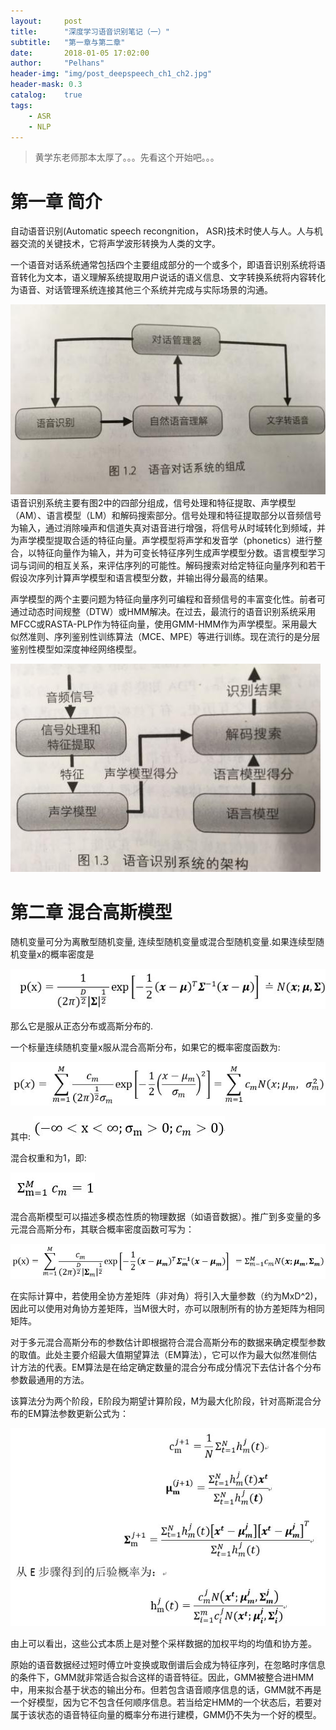 ```yaml
---
layout:     post
title:      "深度学习语音识别笔记（一）" 
subtitle:   "第一章与第二章"
date:       2018-01-05 17:02:00
author:     "Pelhans"
header-img: "img/post_deepspeech_ch1_ch2.jpg"
header-mask: 0.3 
catalog:    true
tags:
    - ASR
    - NLP
---
```



> 黄学东老师那本太厚了。。。先看这个开始吧。。。

# 第一章 简介

自动语音识别(Automatic speech recongnition， ASR)技术时使人与人。人与机器交流的关键技术，它将声学波形转换为人类的文字。

一个语音对话系统通常包括四个主要组成部分的一个或多个，即语音识别系统将语音转化为文本，语义理解系统提取用户说话的语义信息、文字转换系统将内容转化为语音、对话管理系统连接其他三个系统并完成与实际场景的沟通。

![](/img/in-post/deepspeech_ch1_ch2/deepspeech_ch1_ch2_2.jpg)
语音识别系统主要有图2中的四部分组成，信号处理和特征提取、声学模型（AM）、语言模型（LM）和解码搜索部分。信号处理和特征提取部分以音频信号为输入，通过消除噪声和信道失真对语音进行增强，将信号从时域转化到频域，并为声学模型提取合适的特征向量。声学模型将声学和发音学（phonetics）进行整合，以特征向量作为输入，并为可变长特征序列生成声学模型分数。语言模型学习词与词间的相互关系，来评估序列的可能性。解码搜索对给定特征向量序列和若干假设次序列计算声学模型和语言模型分数，并输出得分最高的结果。

声学模型的两个主要问题为特征向量序列可编程和音频信号的丰富变化性。前者可通过动态时间规整（DTW）或HMM解决。在过去，最流行的语音识别系统采用MFCC或RASTA-PLP作为特征向量，使用GMM-HMM作为声学模型。采用最大似然准则、序列鉴别性训练算法（MCE、MPE）等进行训练。现在流行的是分层鉴别性模型如深度神经网络模型。

![](/img/in-post/deepspeech_ch1_ch2/deepspeech_ch1_ch2_1.jpg)

# 第二章 混合高斯模型

随机变量可分为离散型随机变量, 连续型随机变量或混合型随机变量.如果连续型随机变量x的概率密度是

![](/img/in-post/deepspeech_ch1_ch2/deepspeech_ch2_f1.jpg)


那么它是服从正态分布或高斯分布的.

一个标量连续随机变量x服从混合高斯分布，如果它的概率密度函数为:

![](/img/in-post/deepspeech_ch1_ch2/deepspeech_ch2_f2.jpg)

其中:
![](/img/in-post/deepspeech_ch1_ch2/deepspeech_ch2_f3.jpg)

混合权重和为1，即:

![](/img/in-post/deepspeech_ch1_ch2/deepspeech_ch2_f4.jpg)

混合高斯模型可以描述多模态性质的物理数据（如语音数据）。推广到多变量的多元混合高斯分布，其联合概率密度函数可写为：

![](/img/in-post/deepspeech_ch1_ch2/deepspeech_ch2_f5.jpg)

在实际计算中，若使用全协方差矩阵（非对角）将引入大量参数（约为MxD^2)，因此可以使用对角协方差矩阵，当M很大时，亦可以限制所有的协方差矩阵为相同矩阵。

对于多元混合高斯分布的参数估计即根据符合混合高斯分布的数据来确定模型参数的取值。此处主要介绍最大值期望算法（EM算法），它可以作为最大似然准侧估计方法的代表。EM算法是在给定确定数量的混合分布成分情况下去估计各个分布参数最通用的方法。

该算法分为两个阶段，E阶段为期望计算阶段，M为最大化阶段，针对高斯混合分布的EM算法参数更新公式为：

![](/img/in-post/deepspeech_ch1_ch2/deepspeech_ch2_f6.jpg)

由上可以看出，这些公式本质上是对整个采样数据的加权平均的均值和协方差。

原始的语音数据经过短时傅立叶变换或取倒谱后会成为特征序列，在忽略时序信息的条件下，GMM就非常适合拟合这样的语音特征。因此，GMM被整合进HMM中，用来拟合基于状态的输出分布。但若包含语音顺序信息的话，GMM就不再是一个好模型，因为它不包含任何顺序信息。若当给定HMM的一个状态后，若要对属于该状态的语音特征向量的概率分布进行建模，GMM仍不失为一个好的模型。


